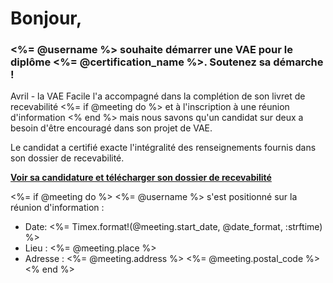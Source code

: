 [SUJET]: # (<%= @username %> souhaite faire une VAE et attend un contact de votre part !)

# Bonjour,

### <%= @username %> souhaite démarrer une VAE pour le diplôme <%= @certification_name %>. Soutenez sa démarche !

Avril - la VAE Facile l'a accompagné dans la complétion de son livret de recevabilité
<%= if @meeting do %> et à l'inscription à une réunion d'information <% end %>
mais nous savons qu'un candidat sur deux a besoin d'être encouragé dans son projet de VAE.

Le candidat a certifié exacte l'intégralité des renseignements fournis dans son dossier de recevabilité.

**[Voir sa candidature et télécharger son dossier de recevabilité](<%= @url %>)**

<%= if @meeting do %>
<%= @username %> s'est positionné sur la réunion d'information :

- Date: <%= Timex.format!(@meeting.start_date, @date_format, :strftime) %>
- Lieu : <%= @meeting.place %>
- Adresse : <%= @meeting.address %> <%= @meeting.postal_code %>
<% end %>
